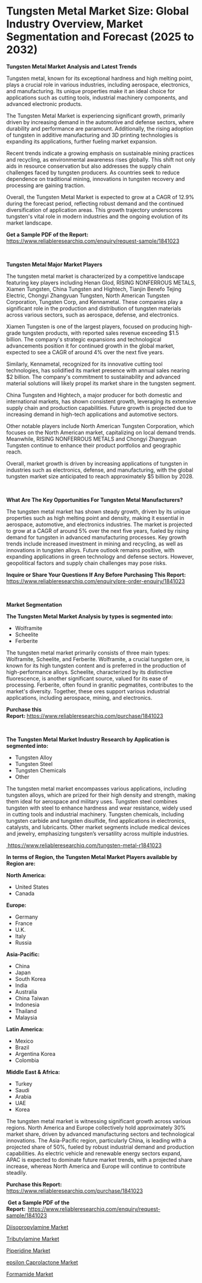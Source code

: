 <p><h1>Tungsten Metal Market Size: Global Industry Overview, Market Segmentation and Forecast (2025 to 2032)</h1></p><p><strong>Tungsten Metal Market Analysis and Latest Trends</strong></p>
<p><p>Tungsten metal, known for its exceptional hardness and high melting point, plays a crucial role in various industries, including aerospace, electronics, and manufacturing. Its unique properties make it an ideal choice for applications such as cutting tools, industrial machinery components, and advanced electronic products.</p><p>The Tungsten Metal Market is experiencing significant growth, primarily driven by increasing demand in the automotive and defense sectors, where durability and performance are paramount. Additionally, the rising adoption of tungsten in additive manufacturing and 3D printing technologies is expanding its applications, further fueling market expansion.</p><p>Recent trends indicate a growing emphasis on sustainable mining practices and recycling, as environmental awareness rises globally. This shift not only aids in resource conservation but also addresses the supply chain challenges faced by tungsten producers. As countries seek to reduce dependence on traditional mining, innovations in tungsten recovery and processing are gaining traction.</p><p>Overall, the Tungsten Metal Market is expected to grow at a CAGR of 12.9% during the forecast period, reflecting robust demand and the continued diversification of application areas. This growth trajectory underscores tungsten's vital role in modern industries and the ongoing evolution of its market landscape.</p></p>
<p><strong>Get a Sample PDF of the Report:&nbsp;</strong> <a href="https://www.reliableresearchiq.com/enquiry/request-sample/1841023?utm_campaign=1896&utm_medium=2&utm_source=Github&utm_content=ia&utm_term=01042025&utm_id=tungsten-metal">https://www.reliableresearchiq.com/enquiry/request-sample/1841023</a></p>
<p>&nbsp;</p>
<p><strong>Tungsten Metal Major Market Players</strong></p>
<p><p>The tungsten metal market is characterized by a competitive landscape featuring key players including Henan Glod, RISING NONFERROUS METALS, Xiamen Tungsten, China Tungsten and Hightech, Tianjin Benefo Tejing Electric, Chongyi Zhangyuan Tungsten, North American Tungsten Corporation, Tungsten Corp, and Kennametal. These companies play a significant role in the production and distribution of tungsten materials across various sectors, such as aerospace, defense, and electronics.</p><p>Xiamen Tungsten is one of the largest players, focused on producing high-grade tungsten products, with reported sales revenue exceeding $1.5 billion. The company's strategic expansions and technological advancements position it for continued growth in the global market, expected to see a CAGR of around 4% over the next five years.</p><p>Similarly, Kennametal, recognized for its innovative cutting tool technologies, has solidified its market presence with annual sales nearing $2 billion. The company's commitment to sustainability and advanced material solutions will likely propel its market share in the tungsten segment.</p><p>China Tungsten and Hightech, a major producer for both domestic and international markets, has shown consistent growth, leveraging its extensive supply chain and production capabilities. Future growth is projected due to increasing demand in high-tech applications and automotive sectors.</p><p>Other notable players include North American Tungsten Corporation, which focuses on the North American market, capitalizing on local demand trends. Meanwhile, RISING NONFERROUS METALS and Chongyi Zhangyuan Tungsten continue to enhance their product portfolios and geographic reach.</p><p>Overall, market growth is driven by increasing applications of tungsten in industries such as electronics, defense, and manufacturing, with the global tungsten market size anticipated to reach approximately $5 billion by 2028.</p></p>
<p>&nbsp;</p>
<p><strong>What Are The Key Opportunities For Tungsten Metal Manufacturers?</strong></p>
<p><p>The tungsten metal market has shown steady growth, driven by its unique properties such as high melting point and density, making it essential in aerospace, automotive, and electronics industries. The market is projected to grow at a CAGR of around 5% over the next five years, fueled by rising demand for tungsten in advanced manufacturing processes. Key growth trends include increased investment in mining and recycling, as well as innovations in tungsten alloys. Future outlook remains positive, with expanding applications in green technology and defense sectors. However, geopolitical factors and supply chain challenges may pose risks.</p></p>
<p><strong>Inquire or Share Your Questions If Any Before Purchasing This Report:</strong> <a href="https://www.reliableresearchiq.com/enquiry/pre-order-enquiry/1841023?utm_campaign=1896&utm_medium=2&utm_source=Github&utm_content=ia&utm_term=01042025&utm_id=tungsten-metal">https://www.reliableresearchiq.com/enquiry/pre-order-enquiry/1841023</a></p>
<p>&nbsp;</p>
<p><strong>Market Segmentation</strong></p>
<p><strong>The Tungsten Metal Market Analysis by types is segmented into:</strong></p>
<p><ul><li>Wolframite</li><li>Scheelite</li><li>Ferberite</li></ul></p>
<p><p>The tungsten metal market primarily consists of three main types: Wolframite, Scheelite, and Ferberite. Wolframite, a crucial tungsten ore, is known for its high tungsten content and is preferred in the production of high-performance alloys. Scheelite, characterized by its distinctive fluorescence, is another significant source, valued for its ease of processing. Ferberite, often found in granitic pegmatites, contributes to the market's diversity. Together, these ores support various industrial applications, including aerospace, mining, and electronics.</p></p>
<p><strong>Purchase this Report:&nbsp;</strong><a href="https://www.reliableresearchiq.com/purchase/1841023?utm_campaign=1896&utm_medium=2&utm_source=Github&utm_content=ia&utm_term=01042025&utm_id=tungsten-metal">https://www.reliableresearchiq.com/purchase/1841023</a></p>
<p>&nbsp;</p>
<p><strong>The Tungsten Metal Market Industry Research by Application is segmented into:</strong></p>
<p><ul><li>Tungsten Alloy</li><li>Tungsten Steel</li><li>Tungsten Chemicals</li><li>Other</li></ul></p>
<p><p>The tungsten metal market encompasses various applications, including tungsten alloys, which are prized for their high density and strength, making them ideal for aerospace and military uses. Tungsten steel combines tungsten with steel to enhance hardness and wear resistance, widely used in cutting tools and industrial machinery. Tungsten chemicals, including tungsten carbide and tungsten disulfide, find applications in electronics, catalysts, and lubricants. Other market segments include medical devices and jewelry, emphasizing tungsten’s versatility across multiple industries.</p></p>
<p><a href="https://www.reliableresearchiq.com/tungsten-metal-r1841023?utm_campaign=1896&utm_medium=2&utm_source=Github&utm_content=ia&utm_term=01042025&utm_id=tungsten-metal">&nbsp;https://www.reliableresearchiq.com/tungsten-metal-r1841023</a></p>
<p><strong>In terms of Region, the Tungsten Metal Market Players available by Region are:</strong></p>
<p>
    <p> <strong> North America: </strong>
        <ul>
            <li>United States</li>
            <li>Canada</li>
        </ul>
        </p> 
    <p> <strong> Europe: </strong>
        <ul>
            <li>Germany</li>
            <li>France</li>
            <li>U.K.</li>
            <li>Italy</li>
            <li>Russia</li>
        </ul>
        </p> 
    <p> <strong> Asia-Pacific: </strong>
        <ul>
            <li>China</li>
            <li>Japan</li>
            <li>South Korea</li>
            <li>India</li>
            <li>Australia</li>
            <li>China Taiwan</li>
            <li>Indonesia</li>
            <li>Thailand</li>
            <li>Malaysia</li>
        </ul>
        </p> 
    <p> <strong> Latin America: </strong>
        <ul>
            <li>Mexico</li>
            <li>Brazil</li>
            <li>Argentina Korea</li>
            <li>Colombia</li>
        </ul>
        </p> 
    <p> <strong> Middle East & Africa: </strong>
        <ul>
            <li>Turkey</li>
            <li>Saudi</li>
            <li>Arabia</li>
            <li>UAE</li>
            <li>Korea</li>
        </ul>
    </p>
    </p>
<p><p>The tungsten metal market is witnessing significant growth across various regions. North America and Europe collectively hold approximately 30% market share, driven by advanced manufacturing sectors and technological innovations. The Asia-Pacific region, particularly China, is leading with a projected share of 50%, fueled by robust industrial demand and production capabilities. As electric vehicle and renewable energy sectors expand, APAC is expected to dominate future market trends, with a projected share increase, whereas North America and Europe will continue to contribute steadily.</p></p>
<p><strong>Purchase this Report: </strong><a href="https://www.reliableresearchiq.com/purchase/1841023?utm_campaign=1896&utm_medium=2&utm_source=Github&utm_content=ia&utm_term=01042025&utm_id=tungsten-metal">https://www.reliableresearchiq.com/purchase/1841023</a></p>
<p>&nbsp;<strong>Get a Sample PDF of the Report:&nbsp;&nbsp;</strong><a href="https://www.reliableresearchiq.com/enquiry/request-sample/1841023?utm_campaign=1896&utm_medium=2&utm_source=Github&utm_content=ia&utm_term=01042025&utm_id=tungsten-metal">https://www.reliableresearchiq.com/enquiry/request-sample/1841023</a></p>
<p><strong></strong></p>
<p><p><a href="https://github.com/gaiusmelyna/Market-Research-Report-List-1/blob/main/diisopropylamine-market.md?utm_campaign=1896&utm_medium=2&utm_source=Github&utm_content=ia&utm_term=01042025&utm_id=tungsten-metal">Diisopropylamine Market</a></p><p><a href="https://github.com/pupunhez/Market-Research-Report-List-1/blob/main/tributylamine-market.md?utm_campaign=1896&utm_medium=2&utm_source=Github&utm_content=ia&utm_term=01042025&utm_id=tungsten-metal">Tributylamine Market</a></p><p><a href="https://github.com/delcirodda4f/Market-Research-Report-List-1/blob/main/piperidine-market.md?utm_campaign=1896&utm_medium=2&utm_source=Github&utm_content=ia&utm_term=01042025&utm_id=tungsten-metal">Piperidine Market</a></p><p><a href="https://github.com/miehldobin1w/Market-Research-Report-List-1/blob/main/epsilon-caprolactone-market.md?utm_campaign=1896&utm_medium=2&utm_source=Github&utm_content=ia&utm_term=01042025&utm_id=tungsten-metal">epsilon Caprolactone Market</a></p><p><a href="https://github.com/meenafadilkh/Market-Research-Report-List-1/blob/main/formamide-market.md?utm_campaign=1896&utm_medium=2&utm_source=Github&utm_content=ia&utm_term=01042025&utm_id=tungsten-metal">Formamide Market</a></p></p>